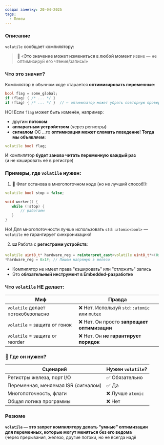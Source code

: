 ```yaml
---
создал заметку: 20-04-2025
tags:
  - Плюсы
---
```

### Описание
`volatile` сообщает компилятору:
> 💬 «**Это значение может измениться в любой момент** извне — не оптимизируй его чтение/запись!»
### Что это значит?

Компилятор в обычном коде старается **оптимизировать переменные**:
```cpp
bool flag = some_global;
if (flag) { /* ... */ }
if (flag) { /* ... */ }  // ← оптимизатор может убрать повторную проверку
```
НО! Если `flag` может быть изменён, например:
- другим **потоком**
- **аппаратным устройством** (через регистры)
- **сигналом** ОС
…то **оптимизация может сломать поведение**!
**Тогда мы объявляем:**
```cpp
volatile bool flag;
```
И компилятор **будет заново читать переменную каждый раз**  
(и не кэшировать её в регистре)
### Примеры, где `volatile` нужен:
1. 🚦 Флаг останова в многопоточном коде (но не лучший способ!):
 ```cpp
volatile bool stop = false;

void worker() {
    while (!stop) {
        // работаем
    }
}
```
Но! Для многопоточности лучше использовать `std::atomic<bool>` — `volatile` не гарантирует синхронизацию!

2. 📟 Работа с **регистрами устройств**:
```cpp
volatile uint8_t* hardware_reg = reinterpret_cast<volatile uint8_t*>(0xFFFF0000);
*hardware_reg = 0x1F; // Пишем напрямую в железо
```
- Компилятор не имеет права "кэшировать" или "отложить" запись
- Это **обязательный инструмент в Embedded-разработке**

### Что `volatile` **НЕ делает**:

|Миф|Правда|
|---|---|
|`volatile` делает потокобезопасно|❌ Нет. Используй `std::atomic` или `mutex`|
|`volatile` = защита от гонок|❌ Нет. Он просто **запрещает оптимизации**|
|`volatile` = защита от reorder|❌ Нет. Он **не гарантирует порядок**|
### 📌 Где он **нужен**?
|Сценарий|Нужен `volatile`?|
|---|---|
|Регистры железа, порт I/O|✅ Обязательно|
|Переменная, меняемая ISR (сигналом)|✅ Да|
|Многопоточность, флаги|❌ Лучше `atomic`|
|Общая логика программы|❌ Нет|
### Резюме
**`volatile` — это запрет компилятору делать “умные” оптимизации**  
**для переменных, которые могут меняться без его ведома**  
(через прерывания, железо, другие потоки, но не всегда надё